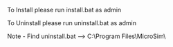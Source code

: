 To Install please run install.bat as admin

To Uninstall please run uninstall.bat as admin

Note - Find uninstall.bat --> C:\Program Files\MicroSim\
